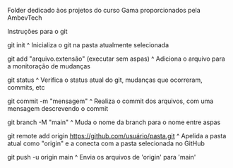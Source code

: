 Folder dedicado àos projetos do curso Gama proporcionados pela AmbevTech

Instruções para o git

git init
^ Inicializa o git na pasta atualmente selecionada

git add "arquivo.extensão" (executar sem aspas)
^ Adiciona o arquivo para a monitoração de mudanças

git status
^ Verifica o status atual do git, mudanças que ocorreram, commits, etc

git commit -m "mensagem"
^ Realiza o commit dos arquivos, com uma mensagem descrevendo o commit

git branch -M "main"
^ Muda o nome da branch para o nome entre aspas

git remote add origin https://github.com/usuário/pasta.git
^ Apelida a pasta atual como "origin" e a conecta com a pasta selecionada no GitHub

git push -u origin main
^ Envia os arquivos de 'origin' para 'main'

